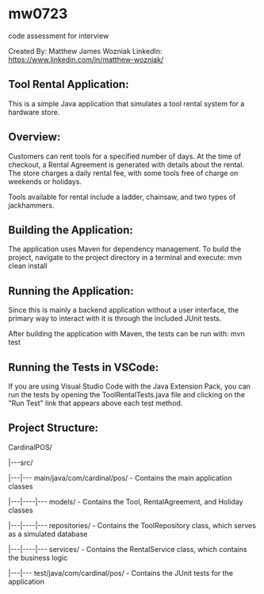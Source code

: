 # mw0723
code assessment for interview

Created By: Matthew James Wozniak
LinkedIn:   https://www.linkedin.com/in/matthew-wozniak/


Tool Rental Application:
------------------------
This is a simple Java application that simulates a tool rental system for a hardware store.

Overview:
---------
Customers can rent tools for a specified number of days. At the time of checkout, a Rental Agreement is generated with details about the rental. The store charges a daily rental fee, with some tools free of charge on weekends or holidays.

Tools available for rental include a ladder, chainsaw, and two types of jackhammers.

Building the Application:
-------------------------
The application uses Maven for dependency management. To build the project, navigate to the project directory in a terminal and execute:
    mvn clean install

Running the Application:
------------------------
Since this is mainly a backend application without a user interface, the primary way to interact with it is through the included JUnit tests.

After building the application with Maven, the tests can be run with:
    mvn test

Running the Tests in VSCode:
----------------------------
If you are using Visual Studio Code with the Java Extension Pack, you can run the tests by opening the ToolRentalTests.java file and clicking on the "Run Test" link that appears above each test method.

Project Structure:
------------------
CardinalPOS/

|---src/

|---|--- main/java/com/cardinal/pos/ - Contains the main application classes

|---|----|--- models/                - Contains the Tool, RentalAgreement, and Holiday classes

|---|----|--- repositories/          - Contains the ToolRepository class, which serves as a simulated database

|---|----|--- services/              - Contains the RentalService class, which contains the business logic

|---|--- test/java/com/cardinal/pos/ - Contains the JUnit tests for the application
